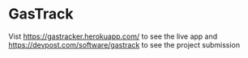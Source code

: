 # GasTrack
Vist https://gastracker.herokuapp.com/ to see the live app and https://devpost.com/software/gastrack to see the project submission
